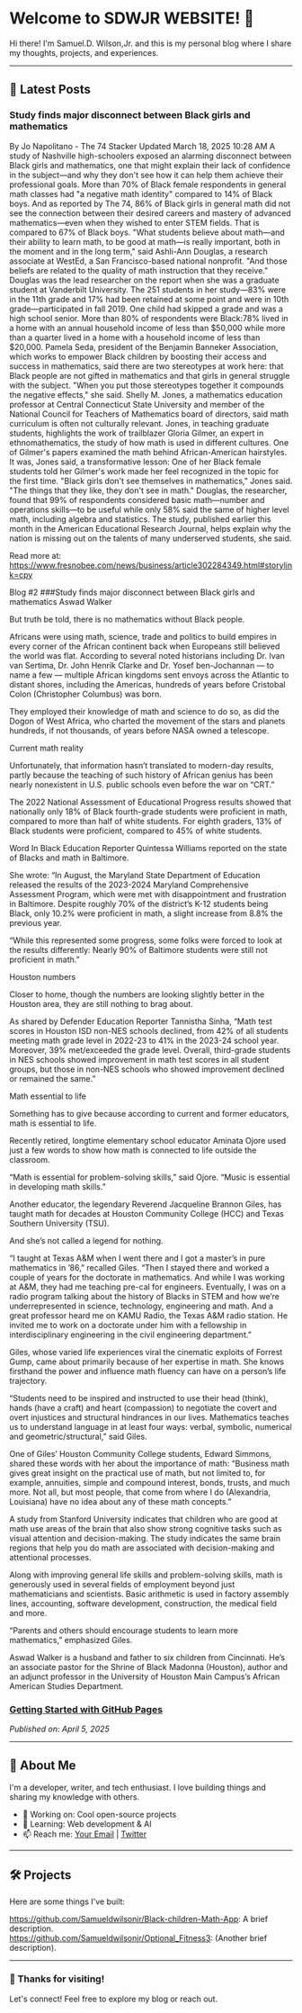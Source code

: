 # Welcome to SDWJR WEBSITE! 👋

Hi there! I'm Samuel.D. Wilson,Jr. and this is my personal blog where I share my thoughts, projects, and experiences.

---

## 📝 Latest Posts

### Study finds major disconnect between Black girls and mathematics  
By Jo Napolitano - The 74 Stacker Updated March 18, 2025 10:28 AM A study of Nashville high-schoolers exposed an alarming disconnect between Black girls and mathematics, one that might explain their lack of confidence in the subject—and why they don't see how it can help them achieve their professional goals. More than 70% of Black female respondents in general math classes had "a negative math identity" compared to 14% of Black boys. And as reported by The 74, 86% of Black girls in general math did not see the connection between their desired careers and mastery of advanced mathematics—even when they wished to enter STEM fields. That is compared to 67% of Black boys. "What students believe about math—and their ability to learn math, to be good at math—is really important, both in the moment and in the long term," said Ashli-Ann Douglas, a research associate at WestEd, a San Francisco-based national nonprofit. "And those beliefs are related to the quality of math instruction that they receive." Douglas was the lead researcher on the report when she was a graduate student at Vanderbilt University. The 251 students in her study—83% were in the 11th grade and 17% had been retained at some point and were in 10th grade—participated in fall 2019. One child had skipped a grade and was a high school senior. More than 80% of respondents were Black:78% lived in a home with an annual household income of less than $50,000 while more than a quarter lived in a home with a household income of less than $20,000. Pamela Seda, president of the Benjamin Banneker Association, which works to empower Black children by boosting their access and success in mathematics, said there are two stereotypes at work here: that Black people are not gifted in mathematics and that girls in general struggle with the subject. "When you put those stereotypes together it compounds the negative effects," she said. Shelly M. Jones, a mathematics education professor at Central Connecticut State University and member of the National Council for Teachers of Mathematics board of directors, said math curriculum is often not culturally relevant. Jones, in teaching graduate students, highlights the work of trailblazer Gloria Gilmer, an expert in ethnomathematics, the study of how math is used in different cultures. One of Gilmer's papers examined the math behind African-American hairstyles. It was, Jones said, a transformative lesson: One of her Black female students told her Gilmer's work made her feel recognized in the topic for the first time. "Black girls don't see themselves in mathematics," Jones said. "The things that they like, they don't see in math." Douglas, the researcher, found that 99% of respondents considered basic math—number and operations skills—to be useful while only 58% said the same of higher level math, including algebra and statistics. The study, published earlier this month in the American Educational Research Journal, helps explain why the nation is missing out on the talents of many underserved students, she said.

Read more at: https://www.fresnobee.com/news/business/article302284349.html#storylink=cpy


Blog #2 ###Study finds major disconnect between Black girls and mathematics 
Aswad Walker

But truth be told, there is no mathematics without Black people.

Africans were using math, science, trade and politics to build empires in every corner of the African continent back when Europeans still believed the world was flat. According to several noted historians including Dr. Ivan van Sertima, Dr. John Henrik Clarke and Dr. Yosef ben-Jochannan — to name a few — multiple African kingdoms sent envoys across the Atlantic to distant shores, including the Americas, hundreds of years before Cristobal Colon (Christopher Columbus) was born.

They employed their knowledge of math and science to do so, as did the Dogon of West Africa, who charted the movement of the stars and planets hundreds, if not thousands, of years before NASA owned a telescope.

Current math reality

Unfortunately, that information hasn’t translated to modern-day results, partly because the teaching of such history of African genius has been nearly nonexistent in U.S. public schools even before the war on “CRT.”

The 2022 National Assessment of Educational Progress results showed that nationally only 18% of Black fourth-grade students were proficient in math, compared to more than half of white students. For eighth graders, 13% of Black students were proficient, compared to 45% of white students.

Word In Black Education Reporter Quintessa Williams reported on the state of Blacks and math in Baltimore.

She wrote: “In August, the Maryland State Department of Education released the results of the 2023-2024 Maryland Comprehensive Assessment Program, which were met with disappointment and frustration in Baltimore. Despite roughly 70% of the district’s K-12 students being Black, only 10.2% were proficient in math, a slight increase from 8.8% the previous year.

“While this represented some progress, some folks were forced to look at the results differently: Nearly 90% of Baltimore students were still not proficient in math.”

Houston numbers

Closer to home, though the numbers are looking slightly better in the Houston area, they are still nothing to brag about.

As shared by Defender Education Reporter Tannistha Sinha, “Math test scores in Houston ISD non-NES schools declined, from 42% of all students meeting math grade level in 2022-23 to 41% in the 2023-24 school year. Moreover, 39% met/exceeded the grade level. Overall, third-grade students in NES schools showed improvement in math test scores in all student groups, but those in non-NES schools who showed improvement declined or remained the same.”

Math essential to life

Something has to give because according to current and former educators, math is essential to life.

Recently retired, longtime elementary school educator Aminata Ojore used just a few words to show how math is connected to life outside the classroom.

“Math is essential for problem-solving skills,” said Ojore. “Music is essential in developing math skills.”

Another educator, the legendary Reverend Jacqueline Brannon Giles, has taught math for decades at Houston Community College (HCC) and Texas Southern University (TSU).

And she’s not called a legend for nothing.

“I taught at Texas A&M when I went there and I got a master’s in pure mathematics in ’86,” recalled Giles. “Then I stayed there and worked a couple of years for the doctorate in mathematics. And while I was working at A&M, they had me teaching pre-cal for engineers. Eventually, I was on a radio program talking about the history of Blacks in STEM and how we’re underrepresented in science, technology, engineering and math. And a great professor heard me on KAMU Radio, the Texas A&M radio station. He invited me to work on a doctorate under him with a fellowship in interdisciplinary engineering in the civil engineering department.”

Giles, whose varied life experiences viral the cinematic exploits of Forrest Gump, came about primarily because of her expertise in math.  She knows firsthand the power and influence math fluency can have on a person’s life trajectory.

“Students need to be inspired and instructed to use their head (think), hands (have a craft) and heart (compassion) to negotiate the covert and overt injustices and structural hindrances in our lives. Mathematics teaches us to understand language in at least four ways: verbal, symbolic, numerical and geometric/structural,” said Giles.

One of Giles’ Houston Community College students, Edward Simmons, shared these words with her about the importance of math: “Business math gives great insight on the practical use of math, but not limited to, for example, annuities, simple and compound interest, bonds, trusts, and much more. Not all, but most people, that come from where I do (Alexandria, Louisiana) have no idea about any of these math concepts.”

A study from Stanford University indicates that children who are good at math use areas of the brain that also show strong cognitive tasks such as visual attention and decision-making. The study indicates the same brain regions that help you do math are associated with decision-making and attentional processes.

Along with improving general life skills and problem-solving skills, math is generously used in several fields of employment beyond just mathematicians and scientists. Basic arithmetic is used in factory assembly lines, accounting, software development, construction, the medical field and more.

“Parents and others should encourage students to learn more mathematics,” emphasized Giles.

Aswad Walker is a husband and father to six children from Cincinnati. He’s an associate pastor for the Shrine of Black Madonna (Houston), author and an adjunct professor in the University of Houston Main Campus’s African American Studies Department.




### [Getting Started with GitHub Pages](posts/github-pages-guide.md)  
*Published on: April 5, 2025*  


---

## 🌟 About Me
I'm a developer, writer, and tech enthusiast. I love building things and sharing my knowledge with others.

- 🔭 Working on: Cool open-source projects  
- 🌱 Learning: Web development & AI  
- 📫 Reach me: [Your Email](mailto:your-email@example.com) | [Twitter](https://twitter.com/yourhandle)  

---

## 🛠 Projects
Here are some things I've built:

https://github.com/Samueldwilsonjr/Black-children-Math-App: A brief description.  
https://github.com/Samueldwilsonjr/Optional_Fitness3: (Another brief description).  

---

### 🚀 Thanks for visiting!
Let's connect! Feel free to explore my blog or reach out.
